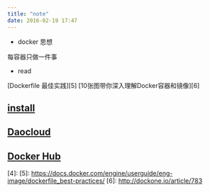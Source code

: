 ```yaml
---
title: "note"
date: 2016-02-19 17:47
---
```


* docker 思想

每容器只做一件事

* read


[Dockerfile 最佳实践][5]
[10张图带你深入理解Docker容器和镜像][6]

## [install][1]

## [ Daocloud ][2]

## [ Docker Hub ][3]


[1]: [https://docs.docker.com/engine/installation/]
[2]: https://account.daocloud.io/signup?invite_code=tqnulhtt2zsoh3p8npcu
[3]: https://hub.docker.com/
[4]: 
[5]: https://docs.docker.com/engine/userguide/eng-image/dockerfile_best-practices/
[6]: http://dockone.io/article/783